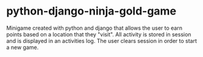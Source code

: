 # python-django-ninja-gold-game
Minigame created with python and django that allows the user to earn points based on a location that they "visit". All activity is stored in session and is displayed in an activities log. The user clears session in order to start a new game. 
